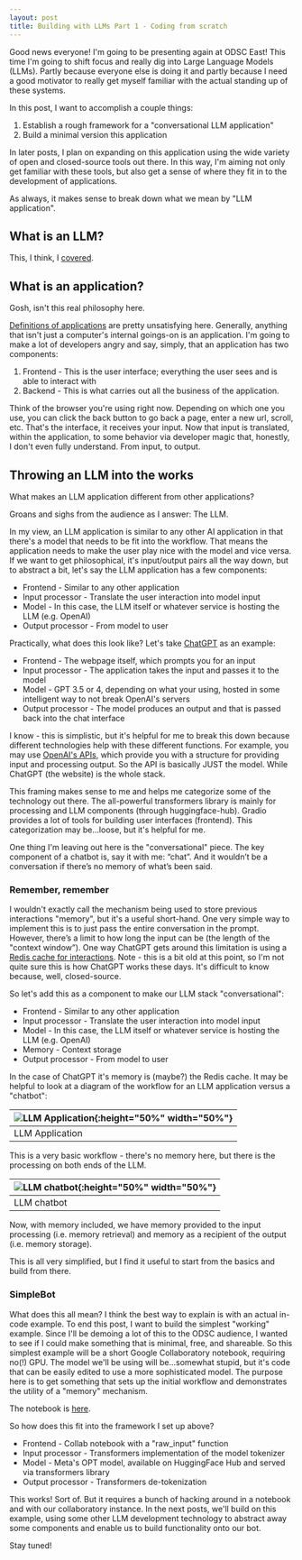 ```yaml
---
layout: post
title: Building with LLMs Part 1 - Coding from scratch
---
```


Good news everyone! I'm going to be presenting again at ODSC East! This time I'm going to shift focus and really dig into Large Language Models (LLMs).  Partly because everyone else is doing it and partly because I need a good motivator to really get myself familiar with the actual standing up of these systems.

In this post, I want to accomplish a couple things:
1) Establish a rough framework for a "conversational LLM application"
2) Build a minimal version this application

In later posts, I plan on expanding on this application using the wide variety of open and closed-source tools out there.  In this way, I'm aiming not only get familiar with these tools, but also get a sense of where they fit in to the development of applications.

As always, it makes sense to break down what we mean by "LLM application".

## What is an LLM?
This, I think, I [covered](https://medium.com/@yksrotab/large-language-models-and-the-embiggening-of-nlp-7bd26e6ae6fc).

## What is an application?
Gosh, isn't this real philosophy here.  

[Definitions of applications](https://en.wikipedia.org/wiki/Application_software) are pretty unsatisfying here.  Generally, anything that isn't just a computer's internal goings-on is an application.  I'm going to make a lot of developers angry and say, simply, that an application has two components:

1) Frontend - This is the user interface; everything the user sees and is able to interact with
2) Backend - This is what carries out all the business of the application.

Think of the browser you're using right now.  Depending on which one you use, you can click the back button to go back a page, enter a new url, scroll, etc.  That's the interface, it receives your input.  Now that input is translated, within the application, to some behavior via developer magic that, honestly, I don't even fully understand.  From input, to output.

## Throwing an LLM into the works
What makes an LLM application different from other applications?

Groans and sighs from the audience as I answer: The LLM.

In my view, an LLM application is similar to any other AI application in that there's a model that needs to be fit into the workflow.  That means the application needs to make the user play nice with the model and vice versa.  If we want to get philosophical, it's input/output pairs all the way down, but to abstract a bit, let's say the LLM application has a few components:

- Frontend - Similar to any other application
- Input processor - Translate the user interaction into model input
- Model - In this case, the LLM itself or whatever service is hosting the LLM (e.g. OpenAI)
- Output processor - From model to user

Practically, what does this look like? Let's take [ChatGPT](https://chat.openai.com/) as an example:

- Frontend - The webpage itself, which prompts you for an input
- Input processor - The application takes the input and passes it to the model
- Model - GPT 3.5 or 4, depending on what your using, hosted in some intelligent way to not break OpenAI's servers
- Output processor - The model produces an output and that is passed back into the chat interface

I know - this is simplistic, but it's helpful for me to break this down because different technologies help with these different functions.  For example, you may use [OpenAI's APIs](https://platform.openai.com/), which provide you with a structure for providing input and processing output.  So the API is basically JUST the model.  While ChatGPT (the website) is the whole stack.

This framing makes sense to me and helps me categorize some of the technology out there.  The all-powerful transformers library is mainly for processing and LLM components (through huggingface-hub).  Gradio provides a lot of tools for building user interfaces (frontend).  This categorization may be...loose, but it's helpful for me.

One thing I'm leaving out here is the "conversational" piece.  The key component of a chatbot is, say it with me: “chat”.  And it wouldn’t be a conversation if there’s no memory of what’s been said.

### Remember, remember
I wouldn't exactly call the mechanism being used to store previous interactions "memory", but it's a useful short-hand.  One very simple way to implement this is to just pass the entire conversation in the prompt.  However, there’s a limit to how long the input can be (the length of the "context window”).  One way ChatGPT gets around this limitation is using a [Redis cache for interactions](https://redis.com/blog/chatgpt-memory-project/). Note - this is a bit old at this point, so I'm not quite sure this is how ChatGPT works these days.  It's difficult to know because, well, closed-source.

So let's add this as a component to make our LLM stack "conversational":

- Frontend - Similar to any other application
- Input processor - Translate the user interaction into model input
- Model - In this case, the LLM itself or whatever service is hosting the LLM (e.g. OpenAI)
- Memory - Context storage 
- Output processor - From model to user

In the case of ChatGPT it's memory is (maybe?) the Redis cache.  It may be helpful to look at a diagram of the workflow for an LLM application versus a "chatbot":

| ![LLM Application]({{site.url}}/assets/friend/1_nomemory.png){:height="50%" width="50%"} |
|--------------------------------------------------------------------------------------------------------------------------| 
| LLM Application   

This is a very basic workflow - there's no memory here, but there is the processing on both ends of the LLM.

| ![LLM chatbot]({{site.url}}/assets/friend/1_memory.png){:height="50%" width="50%"} |
|--------------------------------------------------------------------------------------------------------------------------| 
| LLM chatbot   

Now, with memory included, we have memory provided to the input processing (i.e. memory retrieval) and memory as a recipient of the output (i.e. memory storage).

This is all very simplified, but I find it useful to start from the basics and build from there.

### SimpleBot
What does this all mean? I think the best way to explain is with an actual in-code example.  To end this post, I want to build the simplest "working" example.  Since I'll be demoing a lot of this to the ODSC audience, I wanted to see if I could make something that is minimal, free, and shareable.  So this simplest example will be a short Google Collaboratory notebook, requiring no(!) GPU.  The model we'll be using will be...somewhat stupid, but it's code that can be easily edited to use a more sophisticated model.  The purpose here is to get something that sets up the initial workflow and demonstrates the utility of a "memory" mechanism.

The notebook is [here](https://colab.research.google.com/drive/1NjucFD1CiQiQlyHUDvt9KOBnU_iKSyLi?usp=sharing).

So how does this fit into the framework I set up above?

- Frontend - Collab notebook with a "raw_input" function
- Input processor - Transformers implementation of the model tokenizer
- Model - Meta's OPT model, available on HuggingFace Hub and served via transformers library
- Output processor - Transformers de-tokenization

This works! Sort of.  But it requires a bunch of hacking around in a notebook and with our collaboratory instance.  In the next posts, we'll build on this example, using some other LLM development technology to abstract away some components and enable us to build functionality onto our bot.  

Stay tuned!